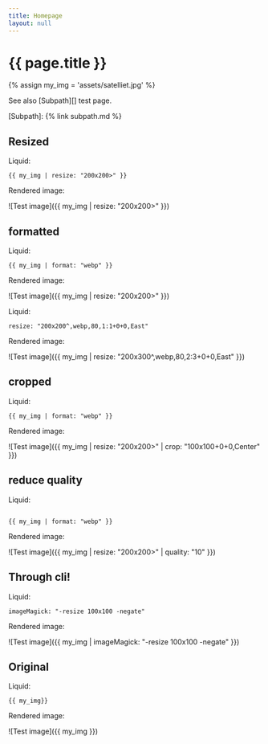 ```yaml
---
title: Homepage
layout: null
---
```


# {{ page.title }}

{% assign my_img = 'assets/satelliet.jpg' %}

See also [Subpath][] test page.

[Subpath]: {% link subpath.md %}


## Resized

Liquid:

```
{{ my_img | resize: "200x200>" }}
```

Rendered image:

![Test image]({{ my_img | resize: "200x200>" }})

## formatted

Liquid:

```
{{ my_img | format: "webp" }}
```

Rendered image:

![Test image]({{ my_img | resize: "200x200>" }})

Liquid:

```
resize: "200x200^,webp,80,1:1+0+0,East"
```

Rendered image:

![Test image]({{ my_img | resize: "200x300^,webp,80,2:3+0+0,East" }})

## cropped

Liquid:

```
{{ my_img | format: "webp" }}
```

Rendered image:

![Test image]({{ my_img | resize: "200x200>" | crop: "100x100+0+0,Center" }})

## reduce quality

Liquid:

```

{{ my_img | format: "webp" }}
```

Rendered image:

![Test image]({{ my_img | resize: "200x200>" | quality: "10" }})

## Through cli!

Liquid:

```
imageMagick: "-resize 100x100 -negate"
```

Rendered image:

![Test image]({{ my_img | imageMagick: "-resize 100x100 -negate" }})

## Original

Liquid:

```
{{ my_img}}
```

Rendered image:

![Test image]({{ my_img }})
